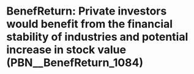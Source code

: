 # BenefReturn: __Private investors would benefit from the financial stability of industries and potential increase in stock value__ (PBN__BenefReturn_1084)

